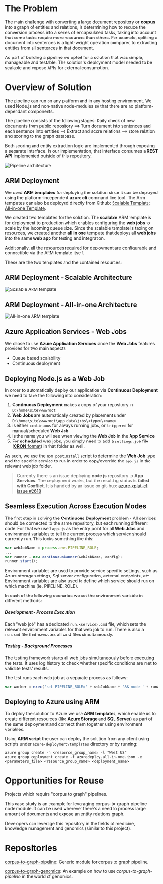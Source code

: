 # The Problem
The main challenge with converting a large document repository or **corpus** into a graph of entities and relations, is determining how to reduce the conversion process into a series of encapsulated tasks, taking into account that some tasks require more resources than others. 
For example, splitting a document into sentences is a light-weight operation compared to extracting entities from all sentences in that document.

As part of building a pipeline we opted for a solution that was simple, manageable and testable.
The solution's deployment model needed to be scalable and expose APIs for external consumption.

# Overview of Solution
The pipeline can run on any platform and in any hosting environment. 
We used Node.js and non-native node-modules so that there are no platform-dependant components.

The pipeline consists of the following stages: 
Daily check of new documents from public repository ==> Turn document into sentences and each sentence into entities ==> Extract and score relations ==> store relation and scoring to the graph database.

Both scoring and entity extraction logic are implemented through exposing a separate interface. 
In our implementation, that interface consumes a **REST API** implemented outside of this repository.

![Pipeline architecture][architecture]

## ARM Deployment
We used **ARM templates** for deploying the solution since it can be deployed using the platform-independent **azure cli** command line tool. 
The Arm templates can also be deployed directly from Github:
[Scalable Template][scalable-template]; [All-in-one Template][all-in-one-template].

We created two templates for the solution. 
The **scalable** ARM template is for deployment to production which enables configuring the **web jobs** to scale by the incoming queue size. 
Since the scalable template is taxing on resources, we created another **all in one** template that deploys all **web jobs** into the same **web app** for testing and integration.

Additionally, all the resources required for deployment are configurable and connectible via the ARM template itself.

These are the two templates and the contained resources:

## ARM Deployment - Scalable Architecture
![Scalable ARM template][scalable-architecture]

## ARM Deployment - All-in-one Architecture
![All-in-one ARM template][all-in-one-architecture]

## Azure Application Services - Web Jobs
We chose to use **Azure Application Services** since the **Web Jobs** features provides for two main aspects:

* Queue based scalability
* Continuous deployment

## Deploying Node.js as a Web Job
In order to automatically deploy our application via **Continuous Deployment** we need to take the following into consideration:

1. **Continuous Deployment** makes a copy of your repository in `D:\home\site\wwwroot`
2. **Web Jobs** are automatically created by placement under `D:\home\site\wwwroot\app_data\jobs\<type>\<name>`
3. <type> is either `continuous` for always running jobs, or `triggered` for manual/scheduled **Web Job**
4. <name> is the name you will see when viewing the **Web Job** in the **App Service**
5. For **scheduled** web jobs, you simply need to add a `settings.job` file ([**CRON** format][cron-format]) in that folder as well.

As such, we use the `npm postinstall` script to determine the **Web Job** type and the specific service to run in order to copy/override the `app.js` in the relevant web job folder.

> Currently there is an issue deploying **node js** repository to **App Services**. The deployment works, but the resulting status is **failed with Conflict**. It is handled by an issue on git-hub: [azure-xplat-cli issue #2618](https://github.com/Azure/azure-xplat-cli/issues/2618)

## Seamless Execution Across Execution Modes
The first step in solving the **Continuous Deployment** problem - All services should be connected to the same repository, but each running different code.
For that we used `app.js` as the entry point for all **Web Jobs** and environment variables to tell the current process which service should currently run. This looks something like this:

```js
var webJobName = process.env.PIPELINE_ROLE;
...
var runner = new continuousRunner(webJobName, config);
runner.start();
```

Environment variables are used to provide service specific settings, such as Azure storage settings, Sql server configuration, external endpoints, etc. 
Environment variables are also used to define which service should run on which machine (ie. PIPELINE_ROLE).

In each of the following scenarios we set the environment variable in different methods:
##### Development - Process Execution
Each "web job" has a dedicated `run.<service>.cmd` file, which sets the relevant environment variables for that web job to run. 
There is also a `run.cmd` file that executes all cmd files simultaneously.

##### Testing - Background Processes
The testing framework starts all web jobs simultaneously before executing the tests. 
It uses log history to check whether specific conditions are met to validate tests' results.

The test runs each web job as a separate process as follows:

```js
var worker = exec('set PIPELINE_ROLE=' + webJobName + '&& node ' + runAppJSPath);
```

## Deploying to Azure using ARM
To deploy the solution to Azure we use **ARM templates**, which enable us to create different resources (like **Azure Storage** and **SQL Server**) as part of the same deployment and connect them together using environment variables.

Using **ARM script** the user can deploy the solution from any client using scripts under `azure-deployment\templates` directory or by running:

```
azure group create -n <resource_group_name> -l "West US"
azure group deployment create -f azuredeploy.all-in-one.json -e <parameters_file> <resource_group_name> <deployment_name>
```

# Opportunities for Reuse
Projects which require "corpus to graph" pipelines.
 
This case study is an example for leveraging corpus-to-graph-pipeline node module.
It can be used wherever there's a need to process large amount of documents and expose an entity relations graph.

Developers can leverage this repository in the fields of medicine, knowledge management and genomics (similar to this project). 

# Repositories
[corpus-to-graph-pipeline][corpus-to-graph-pipeline]: Generic module for corpus to graph pipeline.

[corpus-to-graph-genomics][corpus-to-graph-genomics]: An example on how to use _corpus-to-graph-pipeline_ in the world of genomics.

[//]: # (Links section)
    
   [azure-cli]: <https://azure.microsoft.com/en-us/documentation/articles/xplat-cli-install/>
    
   [corpus-to-graph-pipeline]: <https://github.com/CatalystCode/corpus-to-graph-pipeline>
   [corpus-to-graph-genomics]: <https://github.com/CatalystCode/corpus-to-graph-genomics>
    
   [cron-format]: <http://www.nncron.ru/help/EN/working/cron-format.htm>
   
   [scalable-architecture]: <Images/resource-architecture.png>
   [all-in-one-architecture]: <Images/resource-architecture-aio.png>
   
   [scalable-template]: <Templates/scalable>
   [all-in-one-template]: <Templates/all-in-one>
   
   [architecture]: <https://raw.githubusercontent.com/CatalystCode/corpus-to-graph-pipeline/readme-updates/docs/images/architecture.png>